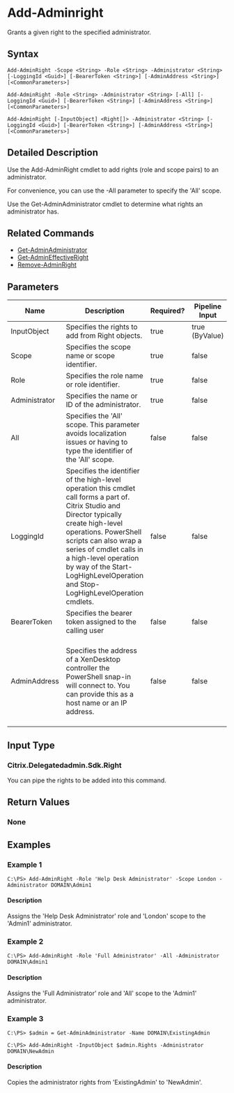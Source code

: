 ﻿
# Add-Adminright
Grants a given right to the specified administrator.
## Syntax
```
Add-AdminRight -Scope <String> -Role <String> -Administrator <String> [-LoggingId <Guid>] [-BearerToken <String>] [-AdminAddress <String>] [<CommonParameters>]

Add-AdminRight -Role <String> -Administrator <String> [-All] [-LoggingId <Guid>] [-BearerToken <String>] [-AdminAddress <String>] [<CommonParameters>]

Add-AdminRight [-InputObject] <Right[]> -Administrator <String> [-LoggingId <Guid>] [-BearerToken <String>] [-AdminAddress <String>] [<CommonParameters>]
```
## Detailed Description
Use the Add-AdminRight cmdlet to add rights (role and scope pairs) to an administrator.

For convenience, you can use the -All parameter to specify the 'All' scope.

Use the Get-AdminAdministrator cmdlet to determine what rights an administrator has.


## Related Commands

* [Get-AdminAdministrator](./Get-AdminAdministrator/)
* [Get-AdminEffectiveRight](./Get-AdminEffectiveRight/)
* [Remove-AdminRight](./Remove-AdminRight/)
## Parameters
| Name   | Description | Required? | Pipeline Input | Default Value |
| --- | --- | --- | --- | --- |
| InputObject | Specifies the rights to add from Right objects. | true | true (ByValue) |  |
| Scope | Specifies the scope name or scope identifier. | true | false |  |
| Role | Specifies the role name or role identifier. | true | false |  |
| Administrator | Specifies the name or ID of the administrator. | true | false |  |
| All | Specifies the 'All' scope. This parameter avoids localization issues or having to type the identifier of the 'All' scope. | false | false |  |
| LoggingId | Specifies the identifier of the high-level operation this cmdlet call forms a part of. Citrix Studio and Director typically create high-level operations. PowerShell scripts can also wrap a series of cmdlet calls in a high-level operation by way of the Start-LogHighLevelOperation and Stop-LogHighLevelOperation cmdlets. | false | false |  |
| BearerToken | Specifies the bearer token assigned to the calling user | false | false |  |
| AdminAddress | Specifies the address of a XenDesktop controller the PowerShell snap-in will connect to. You can provide this as a host name or an IP address. | false | false | Localhost. Once a value is provided by any cmdlet, this value becomes the default. |

## Input Type

### Citrix.Delegatedadmin.Sdk.Right
You can pipe the rights to be added into this command.
## Return Values

### None

## Examples

### Example 1
```
C:\PS> Add-AdminRight -Role 'Help Desk Administrator' -Scope London -Administrator DOMAIN\Admin1
```
#### Description
Assigns the 'Help Desk Administrator' role and 'London' scope to the 'Admin1' administrator.
### Example 2
```
C:\PS> Add-AdminRight -Role 'Full Administrator' -All -Administrator DOMAIN\Admin1
```
#### Description
Assigns the 'Full Administrator' role and 'All' scope to the 'Admin1' administrator.
### Example 3
```
C:\PS> $admin = Get-AdminAdministrator -Name DOMAIN\ExistingAdmin

C:\PS> Add-AdminRight -InputObject $admin.Rights -Administrator DOMAIN\NewAdmin
```
#### Description
Copies the administrator rights from 'ExistingAdmin' to 'NewAdmin'.
